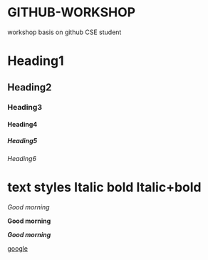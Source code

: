 # GITHUB-WORKSHOP
workshop basis on github
CSE student
# Heading1
## Heading2
### Heading3
#### Heading4
##### Heading5
###### Heading6

# text styles Italic bold Italic+bold

*Good morning*

**Good morning**

***Good morning***

[google](www.google.com)

